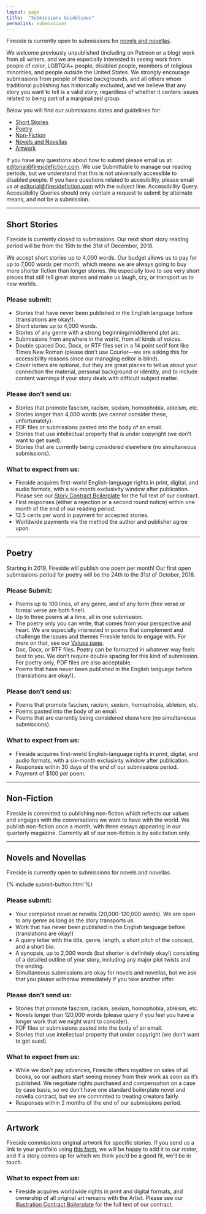 ```yaml
---
layout: page
title:  "Submissions Guidelines"
permalink: submissions
---
```


Fireside is currently open to submissions for [novels and novellas](#novels-and-novellas).

We welcome previously unpublished (including on Patreon or a blog) work from all writers, and we are especially interested in seeing work from people of color, LGBTQIA+ people, disabled people, members of religious minorities, and people outside the United States. We strongly encourage submissions from people of those backgrounds, and all others whom traditional publishing has historically excluded, and we believe that any story you want to tell is a valid story, regardless of whether it centers issues related to being part of a marginalized group.

Below you will find our submissions dates and guidelines for:
- [Short Stories](#short-stories)
- [Poetry](#poetry)
- [Non-Fiction](#non-fiction)
- [Novels and Novellas](#novels-and-novellas)
- [Artwork](#artwork)

If you have any questions about how to submit please email us at: [editorial@firesidefiction.com](mailto:editorial@firesidefiction.com). We use Submittable to manage our reading periods, but we understand that this is not universally accessible to disabled people. If you have questions related to accesibility, please email us at [editorial@firesidefiction.com](mailto:editorial@firesidefiction.com) with the subject line: Accessibility Query. Accessibility Queries should only contain a request to submit by alternate means, and not be a submission.

----

## Short Stories
Fireside is currently closed to submissions. Our next short story reading period will be from the 15th to the 31st of December, 2018.

We accept short stories up to 4,000 words. Our budget allows us to pay for up to 7,000 words per month, which means we are always going to buy more shorter fiction than longer stories. We especially love to see very short pieces that still tell great stories and make us laugh, cry, or transport us to new worlds.

### Please submit:
- Stories that have never been published in the English language before (translations are okay!).
- Short stories up to 4,000 words.
- Stories of any genre with a strong beginning/middle/end plot arc.
- Submissions from anywhere in the world, from all kinds of voices.
- Double spaced Doc, Docx, or RTF files set in a 14 point serif font like Times New Roman (please don’t use Courier—we are asking this for accessibility reasons since our managing editor is blind).
- Cover letters are optional, but they are great places to tell us about your connection the material, personal background or identity, and to include content warnings if your story deals with difficult subject matter.

### Please don’t send us:
- Stories that promote fascism, racism, sexism, homophobia, ableism, etc.
- Stories longer than 4,000 words (we cannot consider these, unfortunately).
- PDF files or submissions pasted into the body of an email.
- Stories that use intellectual property that is under copyright (we don’t want to get sued).
- Stories that are currently being considered elsewhere (no simultaneous submissions).

### What to expect from us:
- Fireside acquires first-world English-language rights in print, digital, and audio formats, with a six-month exclusivity window after publication. Please see our [Story Contract Boilerplate](https://firesidefiction.com/legal/story-contract-boilerplate) for the full text of our contract.
- First responses (either a rejection or a second round notice) within one month of the end of our reading period.
- 12.5 cents per word in payment for accepted stories.
- Worldwide payments via the method the author and publisher agree upon.

----

## Poetry
Starting in 2019, Fireside will publish one poem per month! Our first open submissions period for poetry will be the 24th to the 31st of October, 2018.

### Please Submit:
- Poems up to 100 lines, of any genre, and of any form (free verse or formal verse are both fine!).
- Up to three poems at a time, all in one submission.
- The poetry only you can write, that comes from your perspective and heart. We are especially interested in poems that complement and challenge the issues and themes Fireside tends to engage with. For more on that, see our [Values page](https://firesidefiction.com/values).
- Doc, Docx, or RTF files. Poetry can be formatted in whatever way feels best to you. We don’t require double spacing for this kind of submission. For poetry only, PDF files are also acceptable.
- Poems that have never been published in the English language before (translations are okay!).

### Please don’t send us:
- Poems that promote fascism, racism, sexism, homophobia, ableism, etc.
- Poems pasted into the body of an email.
- Poems that are currently being considered elsewhere (no simultaneous submissions).

### What to expect from us:
- Fireside acquires first-world English-language rights in print, digital, and audio formats, with a six-month exclusivity window after publication.
- Responses within 30 days of the end of our submissions period.
- Payment of $100 per poem.

----

## Non-Fiction
Fireside is committed to publishing non-fiction which reflects our values and engages with the conversations we want to have with the world. We publish non-fiction once a month, with three essays appearing in our quarterly magazine. Currently all of our non-fiction is by solicitation only.

----

## Novels and Novellas

Fireside is currently open to submissions for novels and novellas.

{% include submit-button.html %}

### Please submit:
- Your completed novel or novella (20,000-120,000 words). We are open to any genre as long as the story transports us.
- Work that has never been published in the English language before (translations are okay!)
- A query letter with the title, genre, length, a short pitch of the concept, and a short bio.
- A synopsis, up to 2,000 words (but shorter is definitely okay!) consisting of a detailed outline of your story, including any major plot twists and the ending.
- Simultaneous submissions are okay for novels and novellas, but we ask that you please withdraw immediately if you take another offer.

### Please don’t send us:
- Stories that promote fascism, racism, sexism, homophobia, ableism, etc.
- Novels longer than 120,000 words (please query if you feel you have a longer work that we might want to consider).
- PDF files or submissions pasted into the body of an email.
- Stories that use intellectual property that under copyright (we don’t want to get sued).

### What to expect from us:
- While we don’t pay advances, Fireside offers royalties on sales of all books, so our authors start seeing money from their work as soon as it’s published. We negotiate rights purchased and compensation on a case by case basis, so we don’t have one standard boilerplate novel and novella contract, but we are committed to treating creators fairly.
- Responses within 2 months of the end of our submissions period.

----

## Artwork
Fireside commissions original artwork for specific stories. If you send us a link to your portfolio using [this form](https://airtable.com/shrHIocwQiPakQgkT), we will be happy to add it to our roster, and if a story comes up for which we think you’d be a good fit, we’ll be in touch.

### What to expect from us:
- Fireside acquires worldwide rights in print and digital formats, and ownership of all original art remains with the Artist. Please see our [Illustration Contract Boilerplate](https://firesidefiction.com/legal/illustration-contract-boilerplate) for the full text of our contract.

